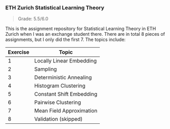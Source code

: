 ### ETH Zurich Statistical Learning Theory

> Grade: 5.5/6.0

This is the assignment repository for Statistical Learning Theory in ETH Zurich when I was an exchange student there. There are in total 8 pieces of assignments, but I only did the first 7. The topics include:

| Exercise | Topic                    |
| -------- | ------------------------ |
| 1        | Locally Linear Embedding |
| 2        | Sampling                 |
| 3        | Deterministic Annealing  |
| 4        | Histogram Clustering     |
| 5        | Constant Shift Embedding |
| 6        | Pairwise Clustering      |
| 7        | Mean Field Approximation |
| 8        | Validation (skipped)     |
